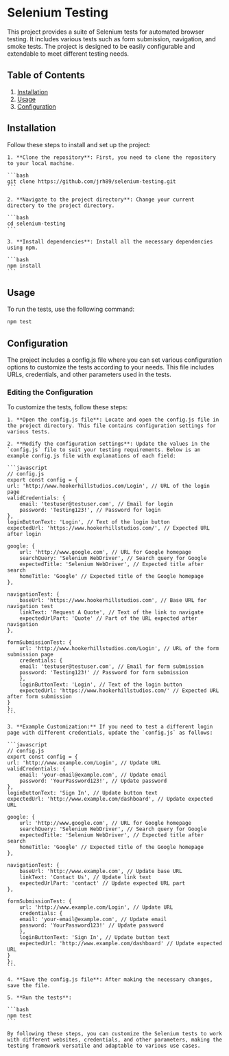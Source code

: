 # Selenium Testing

This project provides a suite of Selenium tests for automated browser testing. It includes various tests such as form submission, navigation, and smoke tests. The project is designed to be easily configurable and extendable to meet different testing needs.

## Table of Contents

1. [Installation](#installation)
2. [Usage](#usage)
3. [Configuration](#configuration)

## Installation

Follow these steps to install and set up the project:

    1. **Clone the repository**: First, you need to clone the repository to your local machine.

    ```bash
    git clone https://github.com/jrh89/selenium-testing.git
    ```

    2. **Navigate to the project directory**: Change your current directory to the project directory.

    ```bash
    cd selenium-testing
    ```

    3. **Install dependencies**: Install all the necessary dependencies using npm.

    ```bash
    npm install
    ```

## Usage

To run the tests, use the following command:

```bash
npm test
```

## Configuration

The project includes a config.js file where you can set various configuration options to customize the tests according to your needs. This file includes URLs, credentials, and other parameters used in the tests.

### Editing the Configuration

To customize the tests, follow these steps:

    1. **Open the config.js file**: Locate and open the config.js file in the project directory. This file contains configuration settings for various tests.

    2. **Modify the configuration settings**: Update the values in the `config.js` file to suit your testing requirements. Below is an example config.js file with explanations of each field:

    ```javascript
    // config.js
    export const config = {
    url: 'http://www.hookerhillstudios.com/Login', // URL of the login page
    validCredentials: {
        email: 'testuser@testuser.com', // Email for login
        password: 'Testing123!', // Password for login
    },
    loginButtonText: 'Login', // Text of the login button
    expectedUrl: 'https://www.hookerhillstudios.com/', // Expected URL after login

    google: {
        url: 'http://www.google.com', // URL for Google homepage
        searchQuery: 'Selenium WebDriver', // Search query for Google
        expectedTitle: 'Selenium WebDriver', // Expected title after search
        homeTitle: 'Google' // Expected title of the Google homepage
    },

    navigationTest: {
        baseUrl: 'https://www.hookerhillstudios.com', // Base URL for navigation test
        linkText: 'Request A Quote', // Text of the link to navigate
        expectedUrlPart: 'Quote' // Part of the URL expected after navigation
    },

    formSubmissionTest: {
        url: 'http://www.hookerhillstudios.com/Login', // URL of the form submission page
        credentials: {
        email: 'testuser@testuser.com', // Email for form submission
        password: 'Testing123!' // Password for form submission
        },
        loginButtonText: 'Login', // Text of the login button
        expectedUrl: 'https://www.hookerhillstudios.com/' // Expected URL after form submission
    }
    };
    ```

    3. **Example Customization:** If you need to test a different login page with different credentials, update the `config.js` as follows:

    ```javascript
    // config.js
    export const config = {
    url: 'http://www.example.com/Login', // Update URL
    validCredentials: {
        email: 'your-email@example.com', // Update email
        password: 'YourPassword123!', // Update password
    },
    loginButtonText: 'Sign In', // Update button text
    expectedUrl: 'http://www.example.com/dashboard', // Update expected URL

    google: {
        url: 'http://www.google.com', // URL for Google homepage
        searchQuery: 'Selenium WebDriver', // Search query for Google
        expectedTitle: 'Selenium WebDriver', // Expected title after search
        homeTitle: 'Google' // Expected title of the Google homepage
    },

    navigationTest: {
        baseUrl: 'http://www.example.com', // Update base URL
        linkText: 'Contact Us', // Update link text
        expectedUrlPart: 'contact' // Update expected URL part
    },

    formSubmissionTest: {
        url: 'http://www.example.com/Login', // Update URL
        credentials: {
        email: 'your-email@example.com', // Update email
        password: 'YourPassword123!' // Update password
        },
        loginButtonText: 'Sign In', // Update button text
        expectedUrl: 'http://www.example.com/dashboard' // Update expected URL
    }
    };
    ```

    4. **Save the config.js file**: After making the necessary changes, save the file.

    5. **Run the tests**: 

    ```bash
    npm test
    ```

    By following these steps, you can customize the Selenium tests to work with different websites, credentials, and other parameters, making the testing framework versatile and adaptable to various use cases.

